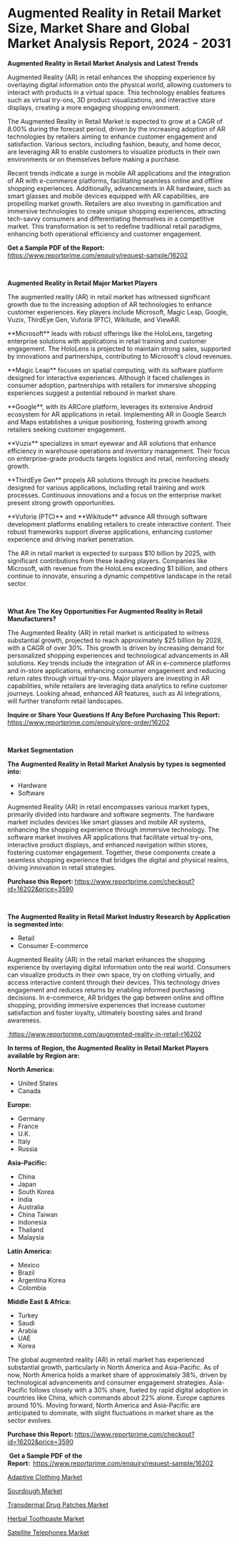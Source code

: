 <p><h1>Augmented Reality in Retail Market Size, Market Share and Global Market Analysis Report, 2024 - 2031</h1></p><p><strong>Augmented Reality in Retail Market Analysis and Latest Trends</strong></p>
<p><p>Augmented Reality (AR) in retail enhances the shopping experience by overlaying digital information onto the physical world, allowing customers to interact with products in a virtual space. This technology enables features such as virtual try-ons, 3D product visualizations, and interactive store displays, creating a more engaging shopping environment.</p><p>The Augmented Reality in Retail Market is expected to grow at a CAGR of 8.00% during the forecast period, driven by the increasing adoption of AR technologies by retailers aiming to enhance customer engagement and satisfaction. Various sectors, including fashion, beauty, and home decor, are leveraging AR to enable customers to visualize products in their own environments or on themselves before making a purchase.</p><p>Recent trends indicate a surge in mobile AR applications and the integration of AR with e-commerce platforms, facilitating seamless online and offline shopping experiences. Additionally, advancements in AR hardware, such as smart glasses and mobile devices equipped with AR capabilities, are propelling market growth. Retailers are also investing in gamification and immersive technologies to create unique shopping experiences, attracting tech-savvy consumers and differentiating themselves in a competitive market. This transformation is set to redefine traditional retail paradigms, enhancing both operational efficiency and customer engagement.</p></p>
<p><strong>Get a Sample PDF of the Report:&nbsp;</strong> <a href="https://www.reportprime.com/enquiry/request-sample/16202?utm_campaign=1599&utm_medium=2&utm_source=Github&utm_content=ia&utm_term=18102024&utm_id=augmented-reality-in-retail">https://www.reportprime.com/enquiry/request-sample/16202</a></p>
<p>&nbsp;</p>
<p><strong>Augmented Reality in Retail Major Market Players</strong></p>
<p><p>The augmented reality (AR) in retail market has witnessed significant growth due to the increasing adoption of AR technologies to enhance customer experiences. Key players include Microsoft, Magic Leap, Google, Vuzix, ThirdEye Gen, Vuforia (PTC), Wikitude, and ViewAR.</p><p>**Microsoft** leads with robust offerings like the HoloLens, targeting enterprise solutions with applications in retail training and customer engagement. The HoloLens is projected to maintain strong sales, supported by innovations and partnerships, contributing to Microsoft's cloud revenues.</p><p>**Magic Leap** focuses on spatial computing, with its software platform designed for interactive experiences. Although it faced challenges in consumer adoption, partnerships with retailers for immersive shopping experiences suggest a potential rebound in market share.</p><p>**Google**, with its ARCore platform, leverages its extensive Android ecosystem for AR applications in retail. Implementing AR in Google Search and Maps establishes a unique positioning, fostering growth among retailers seeking customer engagement.</p><p>**Vuzix** specializes in smart eyewear and AR solutions that enhance efficiency in warehouse operations and inventory management. Their focus on enterprise-grade products targets logistics and retail, reinforcing steady growth.</p><p>**ThirdEye Gen** propels AR solutions through its precise headsets designed for various applications, including retail training and work processes. Continuous innovations and a focus on the enterprise market present strong growth opportunities.</p><p>**Vuforia (PTC)** and **Wikitude** advance AR through software development platforms enabling retailers to create interactive content. Their robust frameworks support diverse applications, enhancing customer experience and driving market penetration.</p><p>The AR in retail market is expected to surpass $10 billion by 2025, with significant contributions from these leading players. Companies like Microsoft, with revenue from the HoloLens exceeding $1 billion, and others continue to innovate, ensuring a dynamic competitive landscape in the retail sector.</p></p>
<p>&nbsp;</p>
<p><strong>What Are The Key Opportunities For Augmented Reality in Retail Manufacturers?</strong></p>
<p><p>The Augmented Reality (AR) in retail market is anticipated to witness substantial growth, projected to reach approximately $25 billion by 2028, with a CAGR of over 30%. This growth is driven by increasing demand for personalized shopping experiences and technological advancements in AR solutions. Key trends include the integration of AR in e-commerce platforms and in-store applications, enhancing consumer engagement and reducing return rates through virtual try-ons. Major players are investing in AR capabilities, while retailers are leveraging data analytics to refine customer journeys. Looking ahead, enhanced AR features, such as AI integrations, will further transform retail landscapes.</p></p>
<p><strong>Inquire or Share Your Questions If Any Before Purchasing This Report:</strong> <a href="https://www.reportprime.com/enquiry/pre-order/16202?utm_campaign=1599&utm_medium=2&utm_source=Github&utm_content=ia&utm_term=18102024&utm_id=augmented-reality-in-retail">https://www.reportprime.com/enquiry/pre-order/16202</a></p>
<p>&nbsp;</p>
<p><strong>Market Segmentation</strong></p>
<p><strong>The Augmented Reality in Retail Market Analysis by types is segmented into:</strong></p>
<p><ul><li>Hardware</li><li>Software</li></ul></p>
<p><p>Augmented Reality (AR) in retail encompasses various market types, primarily divided into hardware and software segments. The hardware market includes devices like smart glasses and mobile AR systems, enhancing the shopping experience through immersive technology. The software market involves AR applications that facilitate virtual try-ons, interactive product displays, and enhanced navigation within stores, fostering customer engagement. Together, these components create a seamless shopping experience that bridges the digital and physical realms, driving innovation in retail strategies.</p></p>
<p><strong>Purchase this Report:&nbsp;</strong><a href="https://www.reportprime.com/checkout?id=16202&price=3590&utm_campaign=1599&utm_medium=2&utm_source=Github&utm_content=ia&utm_term=18102024&utm_id=augmented-reality-in-retail">https://www.reportprime.com/checkout?id=16202&price=3590</a></p>
<p>&nbsp;</p>
<p><strong>The Augmented Reality in Retail Market Industry Research by Application is segmented into:</strong></p>
<p><ul><li>Retail</li><li>Consumer E-commerce</li></ul></p>
<p><p>Augmented Reality (AR) in the retail market enhances the shopping experience by overlaying digital information onto the real world. Consumers can visualize products in their own space, try on clothing virtually, and access interactive content through their devices. This technology drives engagement and reduces returns by enabling informed purchasing decisions. In e-commerce, AR bridges the gap between online and offline shopping, providing immersive experiences that increase customer satisfaction and foster loyalty, ultimately boosting sales and brand awareness.</p></p>
<p><a href="https://www.reportprime.com/augmented-reality-in-retail-r16202?utm_campaign=1599&utm_medium=2&utm_source=Github&utm_content=ia&utm_term=18102024&utm_id=augmented-reality-in-retail">&nbsp;https://www.reportprime.com/augmented-reality-in-retail-r16202</a></p>
<p><strong>In terms of Region, the Augmented Reality in Retail Market Players available by Region are:</strong></p>
<p>
    <p> <strong> North America: </strong>
        <ul>
            <li>United States</li>
            <li>Canada</li>
        </ul>
        </p> 
    <p> <strong> Europe: </strong>
        <ul>
            <li>Germany</li>
            <li>France</li>
            <li>U.K.</li>
            <li>Italy</li>
            <li>Russia</li>
        </ul>
        </p> 
    <p> <strong> Asia-Pacific: </strong>
        <ul>
            <li>China</li>
            <li>Japan</li>
            <li>South Korea</li>
            <li>India</li>
            <li>Australia</li>
            <li>China Taiwan</li>
            <li>Indonesia</li>
            <li>Thailand</li>
            <li>Malaysia</li>
        </ul>
        </p> 
    <p> <strong> Latin America: </strong>
        <ul>
            <li>Mexico</li>
            <li>Brazil</li>
            <li>Argentina Korea</li>
            <li>Colombia</li>
        </ul>
        </p> 
    <p> <strong> Middle East & Africa: </strong>
        <ul>
            <li>Turkey</li>
            <li>Saudi</li>
            <li>Arabia</li>
            <li>UAE</li>
            <li>Korea</li>
        </ul>
    </p>
    </p>
<p><p>The global augmented reality (AR) in retail market has experienced substantial growth, particularly in North America and Asia-Pacific. As of now, North America holds a market share of approximately 38%, driven by technological advancements and consumer engagement strategies. Asia-Pacific follows closely with a 30% share, fueled by rapid digital adoption in countries like China, which commands about 22% alone. Europe captures around 10%. Moving forward, North America and Asia-Pacific are anticipated to dominate, with slight fluctuations in market share as the sector evolves.</p></p>
<p><strong>Purchase this Report: </strong><a href="https://www.reportprime.com/checkout?id=16202&price=3590&utm_campaign=1599&utm_medium=2&utm_source=Github&utm_content=ia&utm_term=18102024&utm_id=augmented-reality-in-retail">https://www.reportprime.com/checkout?id=16202&price=3590</a></p>
<p>&nbsp;<strong>Get a Sample PDF of the Report:&nbsp;&nbsp;</strong><a href="https://www.reportprime.com/enquiry/request-sample/16202?utm_campaign=1599&utm_medium=2&utm_source=Github&utm_content=ia&utm_term=18102024&utm_id=augmented-reality-in-retail">https://www.reportprime.com/enquiry/request-sample/16202</a></p>
<p><strong></strong></p>
<p><p><a href="https://www.linkedin.com/pulse/adaptive-clothing-market-global-regional-analysis-l2sme?utm_campaign=1599&utm_medium=2&utm_source=Github&utm_content=ia&utm_term=18102024&utm_id=augmented-reality-in-retail">Adaptive Clothing Market</a></p><p><a href="https://www.linkedin.com/pulse/sourdough-market-essentials-key-players-demand-drivers-roi-gfs9e?utm_campaign=1599&utm_medium=2&utm_source=Github&utm_content=ia&utm_term=18102024&utm_id=augmented-reality-in-retail">Sourdough Market</a></p><p><a href="https://github.com/JosephineMcguire65/Market-Research-Report-List-1/blob/main/transdermal-drug-patches-market.md?utm_campaign=1599&utm_medium=2&utm_source=Github&utm_content=ia&utm_term=18102024&utm_id=augmented-reality-in-retail">Transdermal Drug Patches Market</a></p><p><a href="https://www.linkedin.com/pulse/herbal-toothpaste-market-revolution-size-share-emerging-trends-dnuce?utm_campaign=1599&utm_medium=2&utm_source=Github&utm_content=ia&utm_term=18102024&utm_id=augmented-reality-in-retail">Herbal Toothpaste Market</a></p><p><a href="https://www.linkedin.com/pulse/satellite-telephones-market-research-report-forecast-ilgve?utm_campaign=1599&utm_medium=2&utm_source=Github&utm_content=ia&utm_term=18102024&utm_id=augmented-reality-in-retail">Satellite Telephones Market</a></p></p>